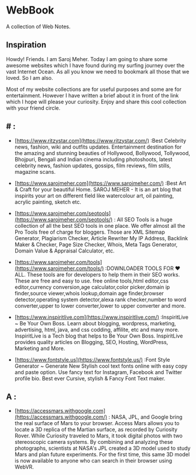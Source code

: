 # WebBook
A collection of Web Notes.

## Inspiration
Howdy! Friends. I am Saroj Meher. Today I am going to share some awesome websites which I have found during my surfing journey over the vast Internet Ocean. As all you know we need to bookmark all those that we loved. So I am also.

Most of my website collections are for useful purposes and some are for entertainment. However I have written a brief about it in front of the link which I hope will please your curiosity. Enjoy and share this cool collection with your friend circle.

## # :
* [https://www.ritzystar.com](https://www.ritzystar.com/) :Best Celebrity news, fashion, wiki and outfits updates. Entertainment destination for the amazing and stunning beauties of Hollywood, Bollywood, Tollywood, Bhojpuri, Bengali and Indian cinema including photoshoots, latest celebrity news, fashion updates, gossips, film reviews, film stills, magazine scans.
* [https://www.sarojmeher.com](https://www.sarojmeher.com/) :Best Art & Craft for your beautiful Home. SAROJ MEHER - It is an art blog that inspirits your art on different field like watercolour art, oil painting, acrylic painting, sketch etc.
* [https://www.sarojmeher.com/seotools](https://www.sarojmeher.com/seotools/) : All SEO Tools is a huge collection of all the best SEO tools in one place. We offer almost all the Pro Tools free of charge for bloggers. Those are XML Sitemap Generator, Plagiarism Checker, Article Rewriter My IP Address, Backlink Maker & Checker, Page Size Checker, Whois, Meta Tags Generator, Domain Value & Appraisal Calculator, etc.
* [https://www.sarojmeher.com/tools](https://www.sarojmeher.com/tools/) :DOWNLOADER TOOLS FOR ❤️ ALL. These tools are for developers to help them in their SEO works. These are free and easy to use. free online tools,html editor,css editor,currency conversion,age calculator,color picker,domain ip finder,source viewer,whois lookup,domain age finder,browser detector,operating system detector,alexa rank checker,number to word converter,upper to lower converter,lower to upper converter and more.

* [https://www.inspiritlive.com](https://www.inspiritlive.com/) :InspiritLive ~ Be Your Own Boss. Learn about blogging, wordpress, marketing, advertising, html, java, and css codding, affilite, etc and many more. InspiritLive is a Tech blog that helps to Be Your Own Boss. InspiritLive provides quality articles on Blogging, SEO, Hosting, WordPress, Marketing and More.
* [https://www.fontstyle.us](https://www.fontstyle.us/) :Font Style Generator ~ Generate New Stylish cool text fonts online with easy copy and paste option. Use fancy text for Instagram, Facebook and Twitter profile bio. Best ever Cursive, stylish & Fancy Font Text maker.
## A :
* [https://accessmars.withgoogle.com](https://accessmars.withgoogle.com/) : NASA, JPL, and Google bring the real surface of Mars to your browser. Access Mars allows you to locate a 3D replica of the Martian surface, as recorded by Curiosity Rover. While Curiosity traveled to Mars, it took digital photos with two stereoscopic camera systems. By combining and analyzing these photographs, scientists at NASA's JPL created a 3D model used to study Mars and plan future experiments. For the first time, this same 3D model is now available to anyone who can search in their browser using WebVR.
